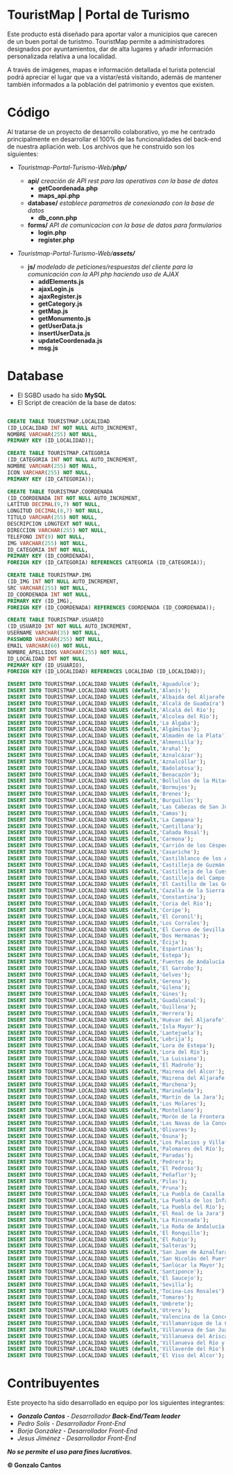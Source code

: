 # TouristMap | Portal de Turismo
Este producto está diseñado para aportar valor a municipios que carecen de un buen portal de turistmo.
TouristMap permite a administradores designados por ayuntamientos, dar de alta lugares y añadir información personalizada relativa a una localidad.

A través de imágenes, mapas e información detallada el turista potencial podrá apreciar el lugar que va a vistar/está visitando, además de mantener también informados a la población del patrimonio y eventos que existen.

# Código
Al tratarse de un proyecto de desarrollo colaborativo, yo me he centrado principalmente en desarrollar el 100% de las funcionalidades del back-end de nuestra apliación web. Los archivos que he construido son los siguientes:

- _Touristmap-Portal-Turismo-Web/**php/**_
  - **api/** _creación de API rest para las operativas con la base de datos_
    - **getCoordenada.php**
    - **maps_api.php**
  - **database/** _establece parametros de conexionado con la base de datos_
    - **db_conn.php**
  - **forms/** _API de comunicacion con la base de datos para formularios_
    - **login.php**
    - **register.php**
   
- _Touristmap-Portal-Turismo-Web/**assets/**_
  - **js/** _modelado de peticiones/respuestas del cliente para la comunicación con la API php haciendo uso de AJAX_
    - **addElements.js**
    - **ajaxLogin.js**
    - **ajaxRegister.js**
    - **getCategory.js**
    - **getMap.js**
    - **getMonumento.js**
    - **getUserData.js**
    - **insertUserData.js**
    - **updateCoordenada.js**
    - **msg.js**
   
   
# Database
- El SGBD usado ha sido **MySQL**
- El Script de creación de la base de datos: 
```sql CREATE DATABASE TOURISTMAP;

CREATE TABLE TOURISTMAP.LOCALIDAD
(ID_LOCALIDAD INT NOT NULL AUTO_INCREMENT,
NOMBRE VARCHAR(255) NOT NULL,
PRIMARY KEY (ID_LOCALIDAD));

CREATE TABLE TOURISTMAP.CATEGORIA
(ID_CATEGORIA INT NOT NULL AUTO_INCREMENT,
NOMBRE VARCHAR(255) NOT NULL,
ICON VARCHAR(255) NOT NULL,
PRIMARY KEY (ID_CATEGORIA));

CREATE TABLE TOURISTMAP.COORDENADA
(ID_COORDENADA INT NOT NULL AUTO_INCREMENT,
LATITUD DECIMAL(9,7) NOT NULL,
LONGITUD DECIMAL(8,7) NOT NULL,
TITULO VARCHAR(255) NOT NULL,
DESCRIPCION LONGTEXT NOT NULL,
DIRECCION VARCHAR(255) NOT NULL,
TELEFONO INT(9) NOT NULL,
IMG VARCHAR(255) NOT NULL,
ID_CATEGORIA INT NOT NULL,
PRIMARY KEY (ID_COORDENADA),
FOREIGN KEY (ID_CATEGORIA) REFERENCES CATEGORIA (ID_CATEGORIA));

CREATE TABLE TOURISTMAP.IMG
(ID_IMG INT NOT NULL AUTO_INCREMENT,
SRC VARCHAR(255) NOT NULL,
ID_COORDENADA INT NOT NULL,
PRIMARY KEY (ID_IMG),
FOREIGN KEY (ID_COORDENADA) REFERENCES COORDENADA (ID_COORDENADA));

CREATE TABLE TOURISTMAP.USUARIO
(ID_USUARIO INT NOT NULL AUTO_INCREMENT,
USERNAME VARCHAR(35) NOT NULL,
PASSWORD VARCHAR(255) NOT NULL,
EMAIL VARCHAR(60) NOT NULL,
NOMBRE_APELLIDOS VARCHAR(255) NOT NULL,
ID_LOCALIDAD INT NOT NULL,
PRIMARY KEY (ID_USUARIO),
FOREIGN KEY (ID_LOCALIDAD) REFERENCES LOCALIDAD (ID_LOCALIDAD));

INSERT INTO TOURISTMAP.LOCALIDAD VALUES (default,'Aguadulce');
INSERT INTO TOURISTMAP.LOCALIDAD VALUES (default,'Alanís');
INSERT INTO TOURISTMAP.LOCALIDAD VALUES (default,'Albaida del Aljarafe');
INSERT INTO TOURISTMAP.LOCALIDAD VALUES (default,'Alcalá de Guadaíra');
INSERT INTO TOURISTMAP.LOCALIDAD VALUES (default,'Alcalá del Río');
INSERT INTO TOURISTMAP.LOCALIDAD VALUES (default,'Alcolea del Río');
INSERT INTO TOURISTMAP.LOCALIDAD VALUES (default,'La Algaba');
INSERT INTO TOURISTMAP.LOCALIDAD VALUES (default,'Algámitas');
INSERT INTO TOURISTMAP.LOCALIDAD VALUES (default,'Almadén de la Plata');
INSERT INTO TOURISTMAP.LOCALIDAD VALUES (default,'Almensilla');
INSERT INTO TOURISTMAP.LOCALIDAD VALUES (default,'Arahal');
INSERT INTO TOURISTMAP.LOCALIDAD VALUES (default,'Aznalcázar');
INSERT INTO TOURISTMAP.LOCALIDAD VALUES (default,'Aznalcóllar');
INSERT INTO TOURISTMAP.LOCALIDAD VALUES (default,'Badolatosa');
INSERT INTO TOURISTMAP.LOCALIDAD VALUES (default,'Benacazón');
INSERT INTO TOURISTMAP.LOCALIDAD VALUES (default,'Bollullos de la Mitación');
INSERT INTO TOURISTMAP.LOCALIDAD VALUES (default,'Bormujos');
INSERT INTO TOURISTMAP.LOCALIDAD VALUES (default,'Brenes');
INSERT INTO TOURISTMAP.LOCALIDAD VALUES (default,'Burguillos');
INSERT INTO TOURISTMAP.LOCALIDAD VALUES (default,'Las Cabezas de San Juan');
INSERT INTO TOURISTMAP.LOCALIDAD VALUES (default,'Camas');
INSERT INTO TOURISTMAP.LOCALIDAD VALUES (default,'La Campana');
INSERT INTO TOURISTMAP.LOCALIDAD VALUES (default,'Cantillana');
INSERT INTO TOURISTMAP.LOCALIDAD VALUES (default,'Cañada Rosal');
INSERT INTO TOURISTMAP.LOCALIDAD VALUES (default,'Carmona');
INSERT INTO TOURISTMAP.LOCALIDAD VALUES (default,'Carrión de los Céspedes');
INSERT INTO TOURISTMAP.LOCALIDAD VALUES (default,'Casariche');
INSERT INTO TOURISTMAP.LOCALIDAD VALUES (default,'Castilblanco de los Arroyos');
INSERT INTO TOURISTMAP.LOCALIDAD VALUES (default,'Castilleja de Guzmán');
INSERT INTO TOURISTMAP.LOCALIDAD VALUES (default,'Castilleja de la Cuesta');
INSERT INTO TOURISTMAP.LOCALIDAD VALUES (default,'Castilleja del Campo');
INSERT INTO TOURISTMAP.LOCALIDAD VALUES (default,'El Castillo de las Guardas');
INSERT INTO TOURISTMAP.LOCALIDAD VALUES (default,'Cazalla de la Sierra');
INSERT INTO TOURISTMAP.LOCALIDAD VALUES (default,'Constantina');
INSERT INTO TOURISTMAP.LOCALIDAD VALUES (default,'Coria del Río');
INSERT INTO TOURISTMAP.LOCALIDAD VALUES (default,'Coripe');
INSERT INTO TOURISTMAP.LOCALIDAD VALUES (default,'El Coronil');
INSERT INTO TOURISTMAP.LOCALIDAD VALUES (default,'Los Corrales');
INSERT INTO TOURISTMAP.LOCALIDAD VALUES (default,'El Cuervo de Sevilla');
INSERT INTO TOURISTMAP.LOCALIDAD VALUES (default,'Dos Hermanas');
INSERT INTO TOURISTMAP.LOCALIDAD VALUES (default,'Écija');
INSERT INTO TOURISTMAP.LOCALIDAD VALUES (default,'Espartinas');
INSERT INTO TOURISTMAP.LOCALIDAD VALUES (default,'Estepa');
INSERT INTO TOURISTMAP.LOCALIDAD VALUES (default,'Fuentes de Andalucía');
INSERT INTO TOURISTMAP.LOCALIDAD VALUES (default,'El Garrobo');
INSERT INTO TOURISTMAP.LOCALIDAD VALUES (default,'Gelves');
INSERT INTO TOURISTMAP.LOCALIDAD VALUES (default,'Gerena');
INSERT INTO TOURISTMAP.LOCALIDAD VALUES (default,'Gilena');
INSERT INTO TOURISTMAP.LOCALIDAD VALUES (default,'Gines');
INSERT INTO TOURISTMAP.LOCALIDAD VALUES (default,'Guadalcanal');
INSERT INTO TOURISTMAP.LOCALIDAD VALUES (default,'Guillena');
INSERT INTO TOURISTMAP.LOCALIDAD VALUES (default,'Herrera');
INSERT INTO TOURISTMAP.LOCALIDAD VALUES (default,'Huévar del Aljarafe');
INSERT INTO TOURISTMAP.LOCALIDAD VALUES (default,'Isla Mayor');
INSERT INTO TOURISTMAP.LOCALIDAD VALUES (default,'Lantejuela');
INSERT INTO TOURISTMAP.LOCALIDAD VALUES (default,'Lebrija');
INSERT INTO TOURISTMAP.LOCALIDAD VALUES (default,'Lora de Estepa');
INSERT INTO TOURISTMAP.LOCALIDAD VALUES (default,'Lora del Río');
INSERT INTO TOURISTMAP.LOCALIDAD VALUES (default,'La Luisiana');
INSERT INTO TOURISTMAP.LOCALIDAD VALUES (default,'El Madroño');
INSERT INTO TOURISTMAP.LOCALIDAD VALUES (default,'Mairena del Alcor');
INSERT INTO TOURISTMAP.LOCALIDAD VALUES (default,'Mairena del Aljarafe');
INSERT INTO TOURISTMAP.LOCALIDAD VALUES (default,'Marchena');
INSERT INTO TOURISTMAP.LOCALIDAD VALUES (default,'Marinaleda');
INSERT INTO TOURISTMAP.LOCALIDAD VALUES (default,'Martín de la Jara');
INSERT INTO TOURISTMAP.LOCALIDAD VALUES (default,'Los Molares');
INSERT INTO TOURISTMAP.LOCALIDAD VALUES (default,'Montellano');
INSERT INTO TOURISTMAP.LOCALIDAD VALUES (default,'Morón de la Frontera');
INSERT INTO TOURISTMAP.LOCALIDAD VALUES (default,'Las Navas de la Concepción');
INSERT INTO TOURISTMAP.LOCALIDAD VALUES (default,'Olivares');
INSERT INTO TOURISTMAP.LOCALIDAD VALUES (default,'Osuna');
INSERT INTO TOURISTMAP.LOCALIDAD VALUES (default,'Los Palacios y Villafranca');
INSERT INTO TOURISTMAP.LOCALIDAD VALUES (default,'Palomares del Río');
INSERT INTO TOURISTMAP.LOCALIDAD VALUES (default,'Paradas');
INSERT INTO TOURISTMAP.LOCALIDAD VALUES (default,'Pedrera');
INSERT INTO TOURISTMAP.LOCALIDAD VALUES (default,'El Pedroso');
INSERT INTO TOURISTMAP.LOCALIDAD VALUES (default,'Peñaflor');
INSERT INTO TOURISTMAP.LOCALIDAD VALUES (default,'Pilas');
INSERT INTO TOURISTMAP.LOCALIDAD VALUES (default,'Pruna');
INSERT INTO TOURISTMAP.LOCALIDAD VALUES (default,'La Puebla de Cazalla');
INSERT INTO TOURISTMAP.LOCALIDAD VALUES (default,'La Puebla de los Infantes');
INSERT INTO TOURISTMAP.LOCALIDAD VALUES (default,'La Puebla del Río');
INSERT INTO TOURISTMAP.LOCALIDAD VALUES (default,'El Real de la Jara');
INSERT INTO TOURISTMAP.LOCALIDAD VALUES (default,'La Rinconada');
INSERT INTO TOURISTMAP.LOCALIDAD VALUES (default,'La Roda de Andalucía');
INSERT INTO TOURISTMAP.LOCALIDAD VALUES (default,'El Ronquillo');
INSERT INTO TOURISTMAP.LOCALIDAD VALUES (default,'El Rubio');
INSERT INTO TOURISTMAP.LOCALIDAD VALUES (default,'Salteras');
INSERT INTO TOURISTMAP.LOCALIDAD VALUES (default,'San Juan de Aznalfarache');
INSERT INTO TOURISTMAP.LOCALIDAD VALUES (default,'San Nicolás del Puerto');
INSERT INTO TOURISTMAP.LOCALIDAD VALUES (default,'Sanlúcar la Mayor');
INSERT INTO TOURISTMAP.LOCALIDAD VALUES (default,'Santiponce');
INSERT INTO TOURISTMAP.LOCALIDAD VALUES (default,'El Saucejo');
INSERT INTO TOURISTMAP.LOCALIDAD VALUES (default,'Sevilla');
INSERT INTO TOURISTMAP.LOCALIDAD VALUES (default,'Tocina-Los Rosales');
INSERT INTO TOURISTMAP.LOCALIDAD VALUES (default,'Tomares');
INSERT INTO TOURISTMAP.LOCALIDAD VALUES (default,'Umbrete');
INSERT INTO TOURISTMAP.LOCALIDAD VALUES (default,'Utrera');
INSERT INTO TOURISTMAP.LOCALIDAD VALUES (default,'Valencina de la Concepción');
INSERT INTO TOURISTMAP.LOCALIDAD VALUES (default,'Villamanrique de la Condesa');
INSERT INTO TOURISTMAP.LOCALIDAD VALUES (default,'Villanueva de San Juan');
INSERT INTO TOURISTMAP.LOCALIDAD VALUES (default,'Villanueva del Ariscal');
INSERT INTO TOURISTMAP.LOCALIDAD VALUES (default,'Villanueva del Río y Minas');
INSERT INTO TOURISTMAP.LOCALIDAD VALUES (default,'Villaverde del Río');
INSERT INTO TOURISTMAP.LOCALIDAD VALUES (default,'El Viso del Alcor');
```

# Contribuyentes
Este proyecto ha sido desarrollado en equipo por los siguientes integrantes:

- **_Gonzalo Cantos_** - _Desarrollador **Back-End/Team leader**_
- _Pedro Solís_ - _Desarrollador Front-End_
- _Borja González_ - _Desarrollador Front-End_
- _Jesus Jiménez_ - _Desarrollador Front-End_

   
 **_No se permite el uso para fines lucrativos._**

**© Gonzalo Cantos**
